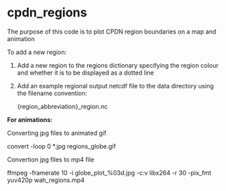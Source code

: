 # cpdn_regions

The purpose of this code is to plot CPDN region boundaries on a map and animation

To add a new region:

1. Add a new region to the regions dictionary specifying the region colour and whether it is to be displayed as a dotted line
2. Add an example regional output netcdf file to the data directory using the filename convention:
      
      {region_abbreviation}_region.nc

**For animations:**

Converting jpg files to animated gif

convert -loop 0 *.jpg regions_globe.gif

Convertion jpg files to mp4 file

ffmpeg -framerate 10 -i globe_plot_%03d.jpg -c:v libx264 -r 30 -pix_fmt yuv420p wah_regions.mp4

